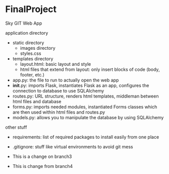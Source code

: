# FinalProject
Sky GIT Web App

application directory
- static directory
    - images directory
    - styles.css
- templates directory
    - layout.html: basic layout and style
    - html files that extend from layout: only insert blocks of code (body, footer, etc.)
- app.py: the file to run to actually open the web app
- __init__.py: imports Flask, instantiates Flask as an app, configures the connection to database to use SQLAlchemy
- routes.py: URL structure, renders html templates, middleman between html files and database
- forms.py: imports needed modules, instantiated Forms classes which are then used within html files and routes.py
- models.py: allows you to manipulate the database by using SQLAlchemy

other stuff
- requirements: list of required packages to install easily from one place
- .gitignore: stuff like virtual environments to avoid git mess

- This is a change on branch3
- This is change from branch4